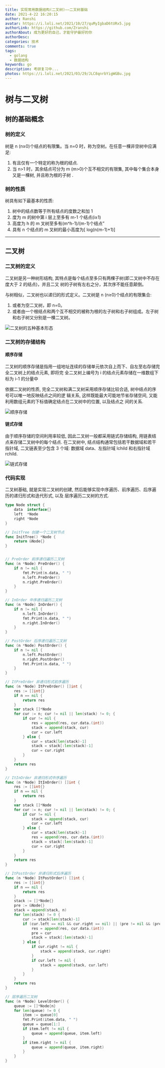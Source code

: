 ```yaml
---
title: 实现常用数据结构(二叉树)——二叉树基础
date: 2021-4-22 16:20:15
author: Ranshi
avatar: https://i.loli.net/2021/10/27/quMyIgbaD6tURx5.jpg
authorLink: https://github.com/Zranshi
authorAbout: 成为更好的自己，才能守护最好的你
authorDesc:
categories: 技术
comments: true
tags:
  - golang
  - 数据结构
keywords: go
description: 考研复习中...
photos: https://i.loli.net/2021/03/29/JLC8qnrbYigWGBu.jpg
---
```

# 树与二叉树

## 树的基础概念

### 树的定义

树是 n (n≥0)个结点的有限集。当 n=0 时，称为空树。在任意一棵非空树中应满足:

1. 有且仅有一个特定的称为根的结点.
2. 当 n>1 时，其余结点可分为 m (m>0)个互不相交的有限集, 其中每个集合本身又是一棵树, 并且称为根的子树
   .

### 树的性质

树具有如下最基本的性质:

1. 树中的结点数等于所有结点的度数之和加 1
2. 度为 m 的树中第 i 层上至多有 m-1 个结点(i≥1)
3. 高度为 h 的 m 叉树至多有(m^h-1)/(m-1)个结点”
4. 具有 n 个结点的 m 叉树的最小高度为[ log(n(m-1)+1)]

---

## 二叉树

### 二叉树的定义

二叉树是另一种树形结构, 其特点是每个结点至多只有两棵子树(即二叉树中不存在度大于 2 的结点)，并且二又
树的子树有左右之分，其次序不能任意颠倒。

与树相似，二叉树也以递归的形式定义。二叉树是 n (n≥0)个结点的有限集合:

1. 或者为空二叉树，即 n=0。
2. 或者由一个根结点和两个互不相交的被称为根的左子树和右子树组成。左子树和右子树又分别是一棵二叉树。

![二叉树的五种基本形态](https://i.loli.net/2021/04/22/mrgq214L85kzPli.png)

### 二叉树的存储结构

#### 顺序存储

二叉树的顺序存储是指用一组地址连续的存储单元依次自上而下、自左至右存储完全二叉树上的结点元素, 即将完
全二叉树上编号为 i 的结点元素存储在一维数组下标为 i-1 的分量中

依据二叉树的性质, 完全二叉树和满二叉树采用顺序存储比较合适, 树中结点的序号可以唯一地反映结点之间的逻
辑关系, 这样既能最大可能地节省存储空间, 又能利用数组元素的下标值确定结点在二叉树中的位置, 以及结点之
间的关系.

![顺序存储](https://i.loli.net/2021/04/22/42JSI1kVWfAgbXU.png)

#### 链式存储

由于顺序存储的空间利用率较低, 因此二叉树一般都采用链式存储结构, 用链表结点来存储二叉树中的每个结点.
在二叉树中, 结点结构通常包括若干数据域和若干指针域, 二叉链表至少包含 3 个域: 数据域 data、左指针域
lchild 和右指针域 rchild.

![链式存储](https://i.loli.net/2021/04/22/SkYAvhV8wzcs9GC.png)

### 代码实现

二叉树基础, 就是实现二叉树的创建, 然后能够实现中序遍历、前序遍历、后序遍历的递归形式和迭代形式, 以及
层序遍历二叉树的方式.

```Go
type Node struct {
	data  interface{}
	left  *Node
	right *Node
}

// InitTree 创建一个二叉树节点
func InitTree() *Node {
	return &Node{}
}


// PreOrder 前序递归遍历二叉树
func (n *Node) PreOrder() {
	if n != nil {
		fmt.Print(n.data, " ")
		n.left.PreOrder()
		n.right.PreOrder()
	}
}

// InOrder 中序递归遍历二叉树
func (n *Node) InOrder() {
	if n != nil {
		n.left.InOrder()
		fmt.Print(n.data, " ")
		n.right.InOrder()
	}
}

// PostOrder 后序递归遍历二叉树
func (n *Node) PostOrder() {
	if n != nil {
		n.left.PostOrder()
		n.right.PostOrder()
		fmt.Print(n.data, " ")
	}
}

// ItPreOrder 非递归形式前序遍历
func (n *Node) ItPreOrder() []int {
	res := []int{}
	if n == nil {
		return res
	}
	var stack []*Node
	for cur := n; cur != nil || len(stack) != 0; {
		if cur != nil {
			res = append(res, cur.data.(int))
			stack = append(stack, cur)
			cur = cur.left
		} else {
			cur = stack[len(stack)-1]
			stack = stack[:len(stack)-1]
			cur = cur.right
		}
	}
	return res
}

// ItInOrder 非递归形式中序遍历
func (n *Node) ItInOrder() []int {
	res := []int{}
	if n == nil {
		return res
	}
	var stack []*Node
	for cur := n; cur != nil || len(stack) != 0; {
		if cur != nil {
			stack = append(stack, cur)
			cur = cur.left
		} else {
			cur = stack[len(stack)-1]
			res = append(res, cur.data.(int))
			stack = stack[:len(stack)-1]
			cur = cur.right
		}
	}
	return res
}

// ItPostOrder 非递归形式后序遍历
func (n *Node) ItPostOrder() []int {
	res := []int{}
	if n == nil {
		return res
	}
	stack := []*Node{}
	pre := &Node{}
	stack = append(stack, n)
	for len(stack) != 0 {
		cur := stack[len(stack)-1]
		if (cur.left == nil && cur.right == nil) || (pre != nil && (pre == cur.left || pre == cur.right)) {
			res = append(res, cur.data.(int))
			pre = cur
			stack = stack[:len(stack)-1]
		} else {
			if cur.right != nil {
				stack = append(stack, cur.right)
			}
			if cur.left != nil {
				stack = append(stack, cur.left)
			}
		}
	}
	return res
}

// 层序遍历二叉树
func (n *Node) LevelOrder() {
	queue := []*Node{n}
	for len(queue) != 0 {
		item := queue[0]
		fmt.Print(item.data, " ")
		queue = queue[1:]
		if item.left != nil {
			queue = append(queue, item.left)
		}
		if item.right != nil {
			queue = append(queue, item.right)
		}
	}
}

```
